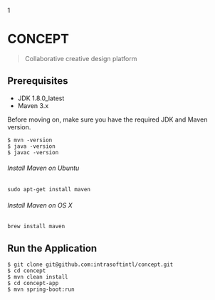 1
# CONCEPT
> Collaborative creative design platform

## Prerequisites

* JDK 1.8.0_latest
* Maven 3.x

Before moving on, make sure you have the required JDK and Maven version.
 
	$ mvn -version
	$ java -version
	$ javac -version
	
###### Install Maven on Ubuntu 
	sudo apt-get install maven
###### Install Maven on OS X
	brew install maven	

## Run the Application

	$ git clone git@github.com:intrasoftintl/concept.git
	$ cd concept
	$ mvn clean install
	$ cd concept-app
	$ mvn spring-boot:run
